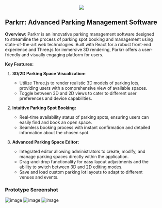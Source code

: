 <p align="center">
   <img style="margin: auto;" src="https://github.com/user-attachments/assets/f46bde88-f13b-4be4-9775-66ce1c00915e" />
</p>


## Parkrr: Advanced Parking Management Software

**Overview:**
Parkrr is an innovative parking management software designed to streamline the process of parking spot booking and management using state-of-the-art web technologies. Built with React for a robust front-end experience and Three.js for immersive 3D rendering, Parkrr offers a user-friendly and visually engaging platform for users.

**Key Features:**

1. **3D/2D Parking Space Visualization:**
   - Utilize Three.js to render realistic 3D models of parking lots, providing users with a comprehensive view of available spaces.
   - Toggle between 3D and 2D views to cater to different user preferences and device capabilities.

2. **Intuitive Parking Spot Booking:**
   - Real-time availability status of parking spots, ensuring users can easily find and book an open space.
   - Seamless booking process with instant confirmation and detailed information about the chosen spot.

3. **Advanced Parking Space Editor:**
   - Integrated editor allowing administrators to create, modify, and manage parking spaces directly within the application.
   - Drag-and-drop functionality for easy layout adjustments and the ability to switch between 3D and 2D editing modes.
   - Save and load custom parking lot layouts to adapt to different venues and events.
  
### Prototype Screenshot
![image](https://github.com/saphalpdyl/Parkrr/assets/69297872/2e12ebd6-b137-41c0-8248-653197b70caa)
![image](https://github.com/saphalpdyl/Parkrr/assets/69297872/f2304a00-9288-4110-83c8-f5e37193f368)
![image](https://github.com/saphalpdyl/Parkrr/assets/69297872/70592844-95f2-476a-b419-1aa613603c08)
